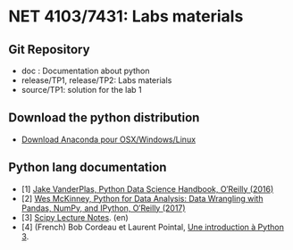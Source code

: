 # NET 4103/7431: Labs materials

## Git Repository
* doc : Documentation about python 
* release/TP1, release/TP2: Labs materials
* source/TP1: solution for the lab 1


## Download the python distribution 
* [Download Anaconda pour OSX/Windows/Linux](https://www.anaconda.com/download/)


## Python lang documentation 
* [1] [Jake VanderPlas, Python Data Science Handbook,  O′Reilly  (2016)](https://jakevdp.github.io/PythonDataScienceHandbook/)
* [2] [Wes McKinney, Python for Data Analysis: Data Wrangling with Pandas, NumPy, and IPython, O′Reilly (2017)](https://bedford-computing.co.uk/learning/wp-content/uploads/2015/10/Python-for-Data-Analysis.pdf)
* [3] [Scipy Lecture Notes](http://www.scipy-lectures.org/). (en)
* [4] (French) Bob Cordeau et Laurent Pointal, [Une introduction à Python 3](http://hebergement.u-psud.fr/iut-orsay/Pedagogie/MPHY/Python/courspython3.pdf).

